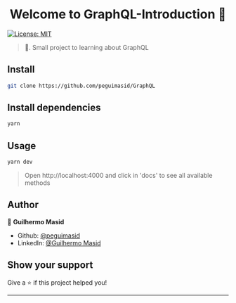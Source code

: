 <h1 align="center">Welcome to GraphQL-Introduction 👋</h1>
<p>
  <a href="#" target="_blank">
    <img alt="License: MIT" src="https://img.shields.io/badge/License-MIT-yellow.svg" />
  </a>
</p>

> 🦄. Small project to learning about GraphQL



## Install

```sh
git clone https://github.com/peguimasid/GraphQL
```

## Install dependencies

```sh
yarn
```

## Usage

```sh
yarn dev
```

> Open http://localhost:4000 and click in 'docs' to see all available methods

## Author

👤 **Guilhermo Masid**

* Github: [@peguimasid](https://github.com/peguimasid)
* LinkedIn: [@Guilhermo Masid](https://www.linkedin.com/in/guilhermo-masid-494677b8/)

## Show your support

Give a ⭐️ if this project helped you!

***
